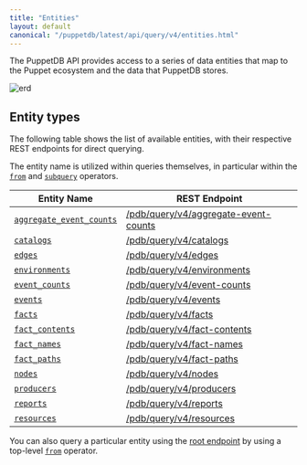 ```yaml
---
title: "Entities"
layout: default
canonical: "/puppetdb/latest/api/query/v4/entities.html"
---
```


[aggregate-event-counts]: ./aggregate-event-counts.html
[catalogs]: ./catalogs.html
[edges]: ./edges.html
[environments]: ./environments.html
[event-counts]: ./event-counts.html
[events]: ./events.html
[fact-names]: ./fact-names.html
[facts]: ./facts.html
[fact-contents]: ./fact-contents.html
[fact-paths]: ./fact-paths.html
[nodes]: ./nodes.html
[producers]: ./producers.html
[query]: ./query.html
[reports]: ./reports.html
[resources]: ./resources.html
[root]: ./index.html
[from]: ./ast.html#context-operators
[subquery]: ./ast.html#subquery-operators
[erd]: ../../../images/pdb_erd.png

The PuppetDB API provides access to a series of data entities that map to the Puppet ecosystem
and the data that PuppetDB stores.

![erd][erd]

## Entity types

The following table shows the list of available entities, with their respective REST endpoints for
direct querying.

The entity name is utilized within queries themselves, in particular within the [`from`][from]
and [`subquery`][subquery] operators.

Entity Name                                        | REST Endpoint
---------------------------------------------------|---------------------------------------------------------------
[`aggregate_event_counts`][aggregate-event-counts] | [/pdb/query/v4/aggregate-event-counts][aggregate-event-counts]
[`catalogs`][catalogs]                             | [/pdb/query/v4/catalogs][catalogs]
[`edges`][edges]                                   | [/pdb/query/v4/edges][edges]
[`environments`][environments]                     | [/pdb/query/v4/environments][environments]
[`event_counts`][event-counts]                     | [/pdb/query/v4/event-counts][event-counts]
[`events`][events]                                 | [/pdb/query/v4/events][events]
[`facts`][facts]                                   | [/pdb/query/v4/facts][facts]
[`fact_contents`][fact-contents]                   | [/pdb/query/v4/fact-contents][fact-contents]
[`fact_names`][fact-names]                         | [/pdb/query/v4/fact-names][fact-names]
[`fact_paths`][fact-paths]                         | [/pdb/query/v4/fact-paths][fact-paths]
[`nodes`][nodes]                                   | [/pdb/query/v4/nodes][nodes]
[`producers`][producers]                           | [/pdb/query/v4/producers][producers]
[`reports`][reports]                               | [/pdb/query/v4/reports][reports]
[`resources`][resources]                           | [/pdb/query/v4/resources][resources]

You can also query a particular entity using the [root endpoint][root] by using a top-level [`from`][from]
operator.
